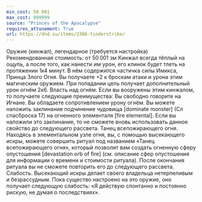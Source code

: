 ```yaml
---
min_cost: 50 001
max_cost: 999999
source: "Princes of the Apocalypse"
requires_attunement: True
url: https://dnd.su/items/2386-tinderstrike/
---
```


Оружие (кинжал), легендарное (требуется настройка)
Рекомендованная стоимость: от 50 001 зм
Кинжал всегда тёплый на ощупь, а после того, как нанести им урон, его клинок будет тлеть на протяжении 1к4 минут. В нём содержится частичка силы Имикса, Принца Злого Огня.
Вы получаете +2 к броскам атаки и урона этим магическим оружием. При попадании цель получает дополнительный урон огнём 2к6.
Власть над огнём. Если вы вооружены этим кинжалом, то получаете следующие преимущества:
Вы свободно говорите на Игнане.
Вы обладаете сопротивлением урону огнём.
Вы можете наложить заклинание подчинение чудовища [dominate monster] (Сл спасброска 17) на огненного элементаля [fire elemental]. Если вы наложили это заклинание, то не сможете вновь использовать данное свойство до следующего рассвета.
Танец всепожирающего огня. Находясь в элементальном узле огня, вы, с помощью высекающего искры, можете совершить ритуал под названием «Танец всепожирающего огня», который позволит вам создать огненную сферу опустошения [devastation orb of fire] (см. описание сфер опустошения для информации о времени и стоимости ритуала). После окончания ритуала вы не сможете повторить его до следующего рассвета.
Слабость. Высекающий искры делает своего владельца нетерпеливым и безрассудным. Пока существо настроено на это оружие, оно получает следующую слабость: «Я действую спонтанно и по­стоянно рискую, не думая о последствиях».